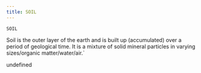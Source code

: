 ```yaml
---
title: SOIL
---
```

`SOIL`

Soil is the outer layer of the earth and is built up (accumulated) over a period of geological time.  It is a mixture of solid mineral particles in varying sizes/organic matter/water/air.`

undefined